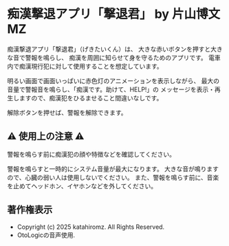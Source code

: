 ﻿# 痴漢撃退アプリ「撃退君」 by 片山博文MZ

痴漢撃退アプリ「撃退君」（げきたいくん）は、
大きな赤いボタンを押すと大きな音で警報を鳴らし、
痴漢を周囲に知らせて身を守るためのアプリです。
電車内で痴漢現行犯に対して使用することを想定しています。

明るい画面で画面いっぱいに赤色灯のアニメーションを表示しながら、
最大の音量で警報音を鳴らし、「痴漢です。助けて、HELP!」の
メッセージを表示・再生しますので、痴漢犯をひるませること間違いなしです。

解除ボタンを押せば、警報を解除できます。

## ⚠ 使用上の注意 ⚠

警報を鳴らす前に痴漢犯の顔や特徴などを確認してください。

警報を鳴らすと一時的にシステム音量が最大になります。
大きな音が鳴りますので、心臓の弱い人は使用しないでください。
また、警報を鳴らす前に、音楽を止めてヘッドホン、イヤホンなどを外してください。

## 著作権表示

- Copyright (c) 2025 katahiromz. All Rights Reserved.
- OtoLogicの音声使用.
